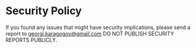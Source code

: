 # Security Policy

If you found any issues that might have security implications,
please send a report to [georgi.karagogov@gmail.com](mailto:georgi.karagogov@gmail.com)
DO NOT PUBLISH SECURITY REPORTS PUBLICLY.

